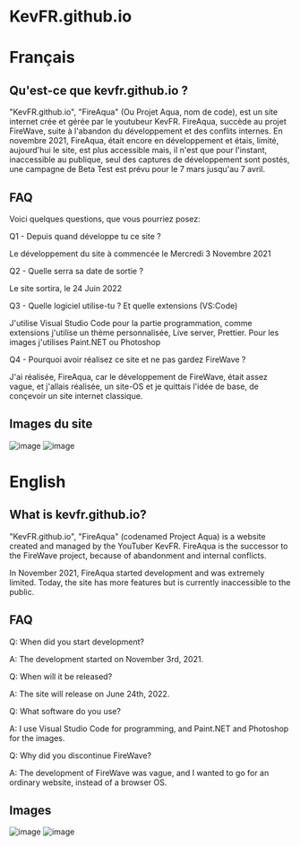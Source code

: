 # KevFR.github.io
# Français
<h2> Qu'est-ce que kevfr.github.io ? </h2>

"KevFR.github.io", "FireAqua" (Ou Projet Aqua, nom de code), est un site internet crée et gérée par le youtubeur KevFR. FireAqua, succède au projet FireWave, suite à l'abandon du développement et des conflits internes. En novembre 2021, FireAqua, était encore en développement et étais, limité, aujourd'hui le site, est plus accessible mais, il n'est que pour l'instant, inaccessible au publique, seul des captures de développement sont postés, une campagne de Beta Test est prévu pour le 7 mars jusqu'au 7 avril. 

<h2> FAQ </h2>

Voici quelques questions, que vous pourriez posez:

Q1 - Depuis quand développe tu ce site ?

Le développement du site à commencée le Mercredi 3 Novembre 2021

Q2 - Quelle serra sa date de sortie ?

Le site sortira, le 24 Juin 2022

Q3 - Quelle logiciel utilise-tu ? Et quelle extensions (VS:Code)

J'utilise Visual Studio Code pour la partie programmation, comme extensions j'utilise un thème personnalisée, Live server, Prettier. Pour les images j'utilises Paint.NET ou Photoshop

Q4 - Pourquoi avoir réalisez ce site et ne pas gardez FireWave ?

J'ai réalisée, FireAqua, car le développement de FireWave, était assez vague, et j'allais réalisée, un site-OS et je quittais l'idée de base, de conçevoir un site internet classique.

<h2> Images du site </h2>

![image](https://user-images.githubusercontent.com/70813133/153780165-998c8d99-31b8-456f-b388-f2b5d3e4bc38.png)
![image](https://user-images.githubusercontent.com/70813133/153780173-c54c2bc9-97d4-416c-a6dd-97dc28589c60.png)

# English
<h2> What is kevfr.github.io? </h2>
"KevFR.github.io", "FireAqua" (codenamed Project Aqua) is a website created and managed by the YouTuber KevFR. FireAqua is the successor to the FireWave project, because of abandonment and internal conflicts. 

In November 2021, FireAqua started development and was extremely limited. Today, the site has more features but is currently inaccessible to the public.

<h2> FAQ </h2>
Q: When did you start development?

A: The development started on November 3rd, 2021.

Q: When will it be released?

A: The site will release on June 24th, 2022.

Q: What software do you use?

A: I use Visual Studio Code for programming, and Paint.NET and Photoshop for the images.

Q: Why did you discontinue FireWave?

A: The development of FireWave was vague, and I wanted to go for an ordinary website, instead of a browser OS.

<h2> Images </h2>

![image](https://user-images.githubusercontent.com/70813133/153780165-998c8d99-31b8-456f-b388-f2b5d3e4bc38.png)
![image](https://user-images.githubusercontent.com/70813133/153780174-524f5a9e-993c-47e5-aca8-0745cefcc302.png)


